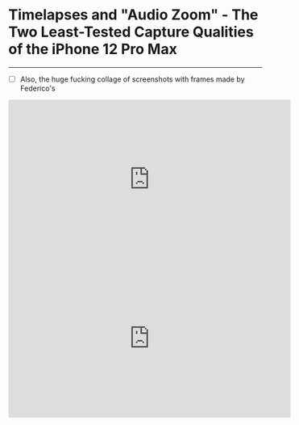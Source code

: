 # Timelapses and "Audio Zoom" - The Two Least-Tested Capture Qualities of the iPhone 12 Pro Max



---

- [ ] Also, the huge fucking collage of screenshots with frames made by Federico's 

<iframe width="560" height="315" src="https://www.youtube.com/embed/GhAknEKy9Ig?controls=0" frameborder="0" allow="accelerometer; autoplay; clipboard-write; encrypted-media; gyroscope; picture-in-picture" allowfullscreen></iframe>



<iframe width="560" height="315" src="https://www.youtube.com/embed/vtKGGIheEq0?controls=0" frameborder="0" allow="accelerometer; autoplay; clipboard-write; encrypted-media; gyroscope; picture-in-picture" allowfullscreen></iframe>

